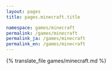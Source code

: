 ```yaml
---
layout: pages
title: pages.minecraft.title

namespace: games/minecraft
permalink: /games/minecraft
permalink_ja: /games/minecraft
permalink_en: /games/minecraft
---
```


{% translate_file games/minecraft.md %}
